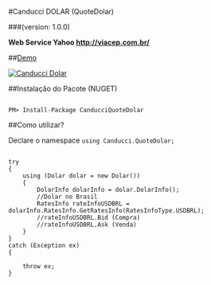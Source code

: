 #Canducci DOLAR (QuoteDolar) 

###(version: 1.0.0)


__Web Service Yahoo http://viacep.com.br/__

##[Demo](http://canduccipackages.apphb.com/#/)

[![Canducci Dolar](http://i666.photobucket.com/albums/vv25/netdragoon/1430207215_money-increase-64_zps3sjc4h5j.png)](https://www.nuget.org/packages/CanducciQuoteDolar/)

##Instalação do Pacote (NUGET)

```Csharp

PM> Install-Package CanducciQuoteDolar

```

##Como utilizar?

Declare o namespace `using Canducci.QuoteDolar;` 


```Csharp

try
{
    using (Dolar dolar = new Dolar())
    {
        DolarInfo dolarInfo = dolar.DolarInfo();
        //Dolar no Brasil
        RatesInfo rateInfoUSDBRL = dolarInfo.RatesInfo.GetRatesInfo(RatesInfoType.USDBRL);
        //rateInfoUSDBRL.Bid (Compra)
        //rateInfoUSDBRL.Ask (Venda)
    }
}
catch (Exception ex)
{

    throw ex;
}

```